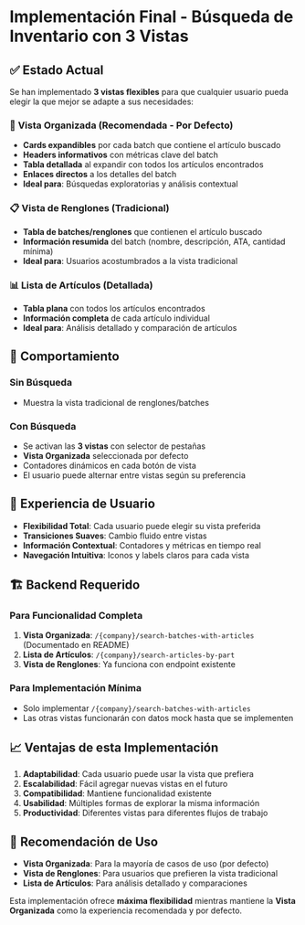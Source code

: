 # Implementación Final - Búsqueda de Inventario con 3 Vistas

## ✅ **Estado Actual**

Se han implementado **3 vistas flexibles** para que cualquier usuario pueda elegir la que mejor se adapte a sus necesidades:

### 🎯 **Vista Organizada (Recomendada - Por Defecto)**
- **Cards expandibles** por cada batch que contiene el artículo buscado
- **Headers informativos** con métricas clave del batch
- **Tabla detallada** al expandir con todos los artículos encontrados
- **Enlaces directos** a los detalles del batch
- **Ideal para**: Búsquedas exploratorias y análisis contextual

### 📋 **Vista de Renglones (Tradicional)**
- **Tabla de batches/renglones** que contienen el artículo buscado
- **Información resumida** del batch (nombre, descripción, ATA, cantidad mínima)
- **Ideal para**: Usuarios acostumbrados a la vista tradicional

### 📊 **Lista de Artículos (Detallada)**
- **Tabla plana** con todos los artículos encontrados
- **Información completa** de cada artículo individual
- **Ideal para**: Análisis detallado y comparación de artículos

## 🔄 **Comportamiento**

### **Sin Búsqueda**
- Muestra la vista tradicional de renglones/batches

### **Con Búsqueda**
- Se activan las **3 vistas** con selector de pestañas
- **Vista Organizada** seleccionada por defecto
- Contadores dinámicos en cada botón de vista
- El usuario puede alternar entre vistas según su preferencia

## 🎨 **Experiencia de Usuario**

- **Flexibilidad Total**: Cada usuario puede elegir su vista preferida
- **Transiciones Suaves**: Cambio fluido entre vistas
- **Información Contextual**: Contadores y métricas en tiempo real
- **Navegación Intuitiva**: Iconos y labels claros para cada vista

## 🏗️ **Backend Requerido**

### **Para Funcionalidad Completa**
1. **Vista Organizada**: `/{company}/search-batches-with-articles` (Documentado en README)
2. **Lista de Artículos**: `/{company}/search-articles-by-part` 
3. **Vista de Renglones**: Ya funciona con endpoint existente

### **Para Implementación Mínima**
- Solo implementar `/{company}/search-batches-with-articles`
- Las otras vistas funcionarán con datos mock hasta que se implementen

## 📈 **Ventajas de esta Implementación**

1. **Adaptabilidad**: Cada usuario puede usar la vista que prefiera
2. **Escalabilidad**: Fácil agregar nuevas vistas en el futuro
3. **Compatibilidad**: Mantiene funcionalidad existente
4. **Usabilidad**: Múltiples formas de explorar la misma información
5. **Productividad**: Diferentes vistas para diferentes flujos de trabajo

## 🎯 **Recomendación de Uso**

- **Vista Organizada**: Para la mayoría de casos de uso (por defecto)
- **Vista de Renglones**: Para usuarios que prefieren la vista tradicional
- **Lista de Artículos**: Para análisis detallado y comparaciones

Esta implementación ofrece **máxima flexibilidad** mientras mantiene la **Vista Organizada** como la experiencia recomendada y por defecto.
